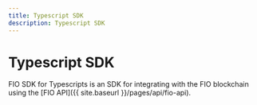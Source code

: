 ```yaml
---
title: Typescript SDK
description: Typescript SDK
---
```


# Typescript SDK

FIO SDK for Typescripts is an SDK for integrating with the FIO blockchain using the [FIO API]({{ site.baseurl }}/pages/api/fio-api).